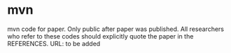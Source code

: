 # mvn
mvn code for paper.
Only public after paper was published.
All researchers who refer to these codes should explicitly quote the paper in the REFERENCES.
URL: to be added
